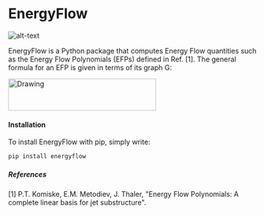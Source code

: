 # EnergyFlow
![alt-text](https://travis-ci.com/pkomiske/EnergyFlow.svg?token=thsPRj7BDfzqQDjqVPKY&branch=master "Travis-CI Build Status")

EnergyFlow is a Python package that computes Energy Flow quantities such as the Energy Flow Polynomials (EFPs) defined in Ref. [1]. The general formula for an EFP is given in terms of its graph G:

<img src="../images/images/EFP_formula.png" alt="Drawing" width="300px" height="65px"/>

 
#### Installation

To install EnergyFlow with pip, simply write:
```sh
pip install energyflow
```

##### References
[1] P.T. Komiske, E.M. Metodiev, J. Thaler, "Energy Flow Polynomials: A complete linear basis for jet substructure".
